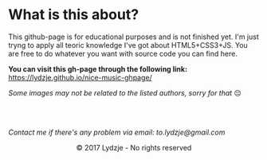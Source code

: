 # What is this about?

This github-page is for educational purposes and is not finished yet. I'm just tryng to apply all teoric knowledge I've got about HTML5+CSS3+JS. You are free to do whatever you want with source code you can find here.

**You can visit this gh-page through the following link:** https://lydzje.github.io/nice-music-ghpage/

*Some images may not be related to the listed authors, sorry for that* :pensive:

<br>
<br>

_Contact me if there's any problem via email: to.lydzje@gmail.com_

<p align="center">© 2017 Lydzje - No rights reserved</p>
